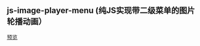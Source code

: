 ## js-image-player-menu (纯JS实现带二级菜单的图片轮播动画）

[预览](https://cl9000.gitee.io/web-code/web-css-html/js-image-player-menu/)
